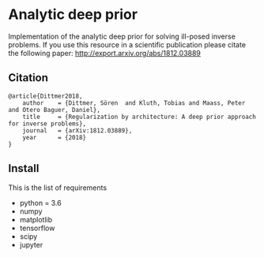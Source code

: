 # Analytic deep prior
Implementation of the analytic deep prior for solving ill-posed inverse problems.
If you use this resource in a scientific publication please citate the following paper: 
http://export.arxiv.org/abs/1812.03889

## Citation
```
@article{Dittmer2018,
    author    = {Dittmer, Sören  and Kluth, Tobias and Maass, Peter and Otero Baguer, Daniel},
    title     = {Regularization by architecture: A deep prior approach for inverse problems},
    journal   = {arXiv:1812.03889},
    year      = {2018}
}
```

## Install

This is the list of requirements

- python = 3.6
- numpy
- matplotlib
- tensorflow
- scipy
- jupyter

